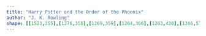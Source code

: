 ```yaml
---
title: "Harry Potter and the Order of the Phoenix"
author: "J. K. Rowling"
shape: [[1523,355],[1276,356],[1269,359],[1264,366],[1263,420],[1266,571],[1265,595],[1267,611],[1270,713],[1270,870],[1273,935],[1272,1032],[1276,1162],[1276,1209],[1278,1230],[1278,1349],[1280,1389],[1280,1485],[1282,1565],[1288,1575],[1305,1581],[1323,1584],[1362,1585],[1377,1587],[1468,1586],[1528,1580],[1536,1578],[1548,1571],[1554,1565],[1557,1554],[1557,1284],[1559,1214],[1558,1110],[1561,764],[1560,720],[1558,706],[1559,614],[1561,569],[1561,465],[1559,430],[1559,373],[1558,363],[1552,356],[1528,355]]
---
```


